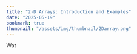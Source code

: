 ```yaml
---
title: "2-D Arrays: Introduction and Examples"
date: "2025-05-19"
bookmark: true
thumbnail: "/assets/img/thumbnail/2Darray.png"
---
```


Wat